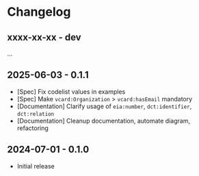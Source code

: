# Changelog

## xxxx-xx-xx - dev

...

## 2025-06-03 - 0.1.1

* [Spec] Fix codelist values in examples
* [Spec] Make `vcard:Organization` > `vcard:hasEmail` mandatory
* [Documentation] Clarify usage of `eia:number`, `dct:identifier`, `dct:relation`
* [Documentation] Cleanup documentation, automate diagram, refactoring

## 2024-07-01 - 0.1.0

* Initial release
